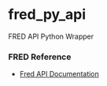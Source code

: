 # fred_py_api
FRED API Python Wrapper

### FRED Reference
 - [Fred API Documentation](https://fred.stlouisfed.org/docs/api/fred/)